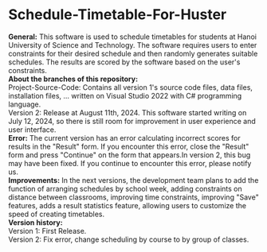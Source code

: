 # Schedule-Timetable-For-Huster
<b>General:</b> This software is used to schedule timetables for students at Hanoi University of Science and Technology. The software requires users to enter constraints for their desired schedule and then randomly generates suitable schedules. The results are scored by the software based on the user's constraints.<br>
<b>About the branches of this repository:</b><br>
Project-Source-Code: Contains all version 1's source code files, data files, installation files, ... written on Visual Studio 2022 with C# programming language.<br>
Version 2: Release at August 11th, 2024.
This software started writing on July 12, 2024, so there is still room for improvement in user experience and user interface.<br>
<b>Error:</b> The current version has an error calculating incorrect scores for results in the "Result" form. If you encounter this error, close the "Result" form and press "Continue" on the form that appears.In version 2, this bug may have been fixed. If you continue to encounter this error, please notify us.<br>
<b>Improvements:</b> In the next versions, the development team plans to add the function of arranging schedules by school week, adding constraints on distance between classrooms, improving time constraints, improving "Save" features, adds a result statistics feature, allowing users to customize the speed of creating timetables. <br>
<b>Version history:</b> <br>
Version 1: First Release. <br>
Version 2: Fix error, change scheduling by course to by group of classes. <br>
